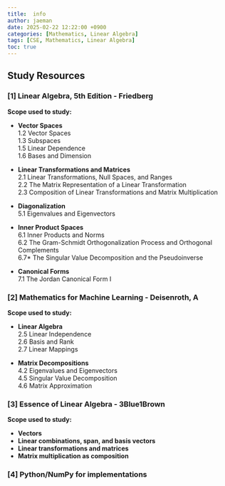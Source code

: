 ```yaml
---
title:  info
author: jaeman
date: 2025-02-22 12:22:00 +0900
categories: [Mathematics, Linear Algebra]
tags: [CSE, Mathematics, Linear Algebra]
toc: true
---
```

## Study Resources
### [1] Linear Algebra, 5th Edition - Friedberg
**Scope used to study:** 
- **Vector Spaces**\
  1.2 Vector Spaces\
  1.3 Subspaces\
  1.5 Linear Dependence\
  1.6 Bases and Dimension
- **Linear Transformations and Matrices**\
  2.1 Linear Transformations, Null Spaces, and Ranges\
  2.2 The Matrix Representation of a Linear Transformation\
  2.3 Composition of Linear Transformations and Matrix Multiplication

- **Diagonalization**\
  5.1 Eigenvalues and Eigenvectors

- **Inner Product Spaces**\
  6.1 Inner Products and Norms\
  6.2 The Gram-Schmidt Orthogonalization Process and Orthogonal Complements\
  6.7* The Singular Value Decomposition and the Pseudoinverse

- **Canonical Forms**\
  7.1 The Jordan Canonical Form I

### [2] Mathematics for Machine Learning - Deisenroth, A
**Scope used to study:** 
- **Linear Algebra**\
  2.5 Linear Independence\
  2.6 Basis and Rank\
  2.7 Linear Mappings

- **Matrix Decompositions**\
  4.2 Eigenvalues and Eigenvectors\
  4.5 Singular Value Decomposition\
  4.6 Matrix Approximation

### [3] Essence of Linear Algebra - 3Blue1Brown
**Scope used to study:** 
- **Vectors**
- **Linear combinations, span, and basis vectors**
- **Linear transformations and matrices**
- **Matrix multiplication as composition**

### [4] Python/NumPy for implementations